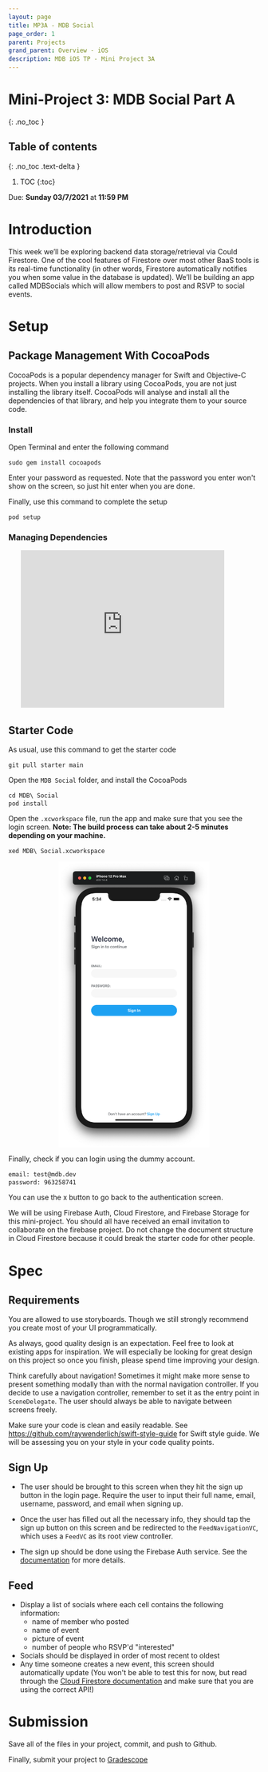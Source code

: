 ```yaml
---
layout: page
title: MP3A - MDB Social
page_order: 1
parent: Projects
grand_parent: Overview - iOS
description: MDB iOS TP - Mini Project 3A
---
```


# Mini-Project 3: MDB Social Part A
{: .no_toc }

## Table of contents
{: .no_toc .text-delta }

1. TOC
{:toc}

Due: **Sunday 03/7/2021** at **11:59 PM**

# Introduction

This week we’ll be exploring backend data storage/retrieval via Could Firestore. One of the cool features of Firestore over most other BaaS tools is its real-time functionality (in other words, Firestore automatically notifies you when some value in the database is updated). We’ll be building an app called MDBSocials which will allow members to post and RSVP to social events.

# Setup

## Package Management With CocoaPods

CocoaPods is a popular dependency manager for Swift and Objective-C projects. When you install a library using CocoaPods, you are not just installing the library itself. CocoaPods will analyse and install all the dependencies of that library, and help you integrate them to your source code.

### Install

Open Terminal and enter the following command
```shell
sudo gem install cocoapods
```
Enter your password as requested. Note that the password you enter won't show on the screen, so just hit enter when you are done.

Finally, use this command to complete the setup
```shell
pod setup
```

### Managing Dependencies

<div style="width: 90%; margin: auto;">
<iframe width="90%" height="315" src="https://www.youtube.com/embed/C8Xtt0mAy9k" frameborder="0" allow="accelerometer; autoplay; clipboard-write; encrypted-media; gyroscope; picture-in-picture" allowfullscreen></iframe>
</div>

## Starter Code

As usual, use this command to get the starter code
```shell
git pull starter main
```

Open the `MDB Social` folder, and install the CocoaPods
```shell
cd MDB\ Social
pod install
```

Open the `.xcworkspace` file, run the app and make sure that you see the login screen. **Note: The build process can take about 2-5 minutes depending on your machine.**
```shell
xed MDB\ Social.xcworkspace
```

<img src="/assets/images/mp3-ios-signin.png"
    alt="MP3 iOS Sign In Screen"
    style="width: 60%; display: block; margin: auto;" />

Finally, check if you can login using the dummy account.
```text
email: test@mdb.dev
password: 963258741
```

You can use the x button to go back to the authentication screen.

We will be using Firebase Auth, Cloud Firestore, and Firebase Storage for this mini-project. You should all have received an email invitation to collaborate on the firebase project. Do not change the document structure in Cloud Firestore because it could break the starter code for other people.

# Spec

## Requirements

You are allowed to use storyboards. Though we still strongly recommend you create most of your UI programmatically.

As always, good quality design is an expectation. Feel free to look at existing apps for inspiration. We will especially be looking for great design on this project so once you finish, please spend time improving your design.

Think carefully about navigation! Sometimes it might make more sense to present something modally than with the normal navigation controller. If you decide to use a navigation controller, remember to set it as the entry point in `SceneDelegate`. The user should always be able to navigate between screens freely.

Make sure your code is clean and easily readable. See https://github.com/raywenderlich/swift-style-guide for Swift style guide. We will be assessing you on your style in your code quality points.

## Sign Up

- The user should be brought to this screen when they hit the sign up button in the login page. Require the user to input their full name, email, username, password, and email when signing up.

- Once the user has filled out all the necessary info, they should tap the sign up button on this screen and be redirected to the `FeedNavigationVC`, which uses a `FeedVC` as its root view controller.

- The sign up should be done using the Firebase Auth service. See the [documentation](https://firebase.google.com/docs/auth/ios/start) for more details.

## Feed

- Display a list of socials where each cell contains the following information:
    - name of member who posted
    - name of event
    - picture of event
    - number of people who RSVP'd "interested"
- Socials should be displayed in order of most recent to oldest
- Any time someone creates a new event, this screen should automatically update (You won't be able to test this for now, but read through the [Cloud Firestore documentation](https://firebase.google.com/docs/firestore/) and make sure that you are using the correct API!)

# Submission

Save all of the files in your project, commit, and push to Github.

Finally, submit your project to [Gradescope](https://www.gradescope.com)